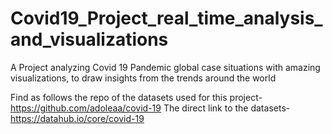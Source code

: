 # Covid19_Project_real_time_analysis_and_visualizations
A Project analyzing Covid 19 Pandemic global case situations with amazing visualizations, to draw insights from the trends around the world

Find as follows the repo of the datasets used for this project- https://github.com/adoleaa/covid-19
The direct link to the datasets- https://datahub.io/core/covid-19
